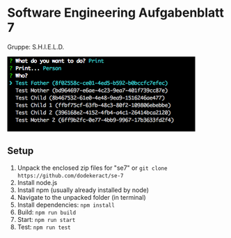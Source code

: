 # Software Engineering Aufgabenblatt 7

Gruppe: S.H.I.E.L.D.

![](screenshot.png)

## Setup

1. Unpack the enclosed zip files for "se7" or `git clone https://github.com/dodekeract/se-7`
2. Install node.js
3. Install npm (usually already installed by node)
4. Navigate to the unpacked folder (in terminal)
5. Install dependencies: `npm install`
6. Build: `npm run build`
7. Start: `npm run start`
8. Test: `npm run test`
